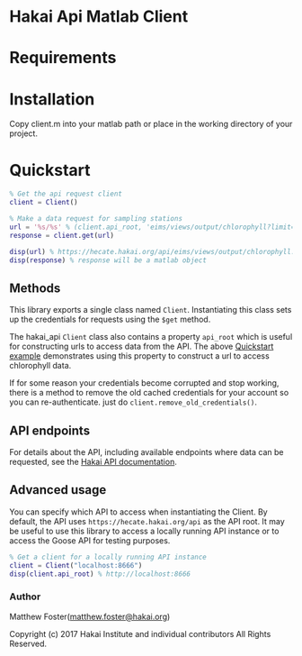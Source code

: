 # Hakai Api Matlab Client

# Requirements

# Installation

Copy client.m into your matlab path or place in the working directory of your project.

# Quickstart

```matlab
% Get the api request client
client = Client()

% Make a data request for sampling stations
url = '%s/%s' % (client.api_root, 'eims/views/output/chlorophyll?limit=50')
response = client.get(url)

disp(url) % https://hecate.hakai.org/api/eims/views/output/chlorophyll...
disp(response) % response will be a matlab object
```

## Methods

This library exports a single class named `Client`. Instantiating this class sets up the credentials for requests using the `$get` method.

The hakai_api `Client` class also contains a property `api_root` which is useful for constructing urls to access data from the API. The above [Quickstart example](#quickstart) demonstrates using this property to construct a url to access chlorophyll data.

If for some reason your credentials become corrupted and stop working, there is a method to remove the old cached credentials for your account so you can re-authenticate. just do `client.remove_old_credentials()`.

## API endpoints

For details about the API, including available endpoints where data can be requested, see the [Hakai API documentation](https://github.com/HakaiInstitute/hakai-api).

## Advanced usage

You can specify which API to access when instantiating the Client. By default, the API uses `https://hecate.hakai.org/api` as the API root. It may be useful to use this library to access a locally running API instance or to access the Goose API for testing purposes.

```matlab
% Get a client for a locally running API instance
client = Client("localhost:8666")
disp(client.api_root) % http://localhost:8666
```

### Author

Matthew Foster(matthew.foster@hakai.org)

Copyright (c) 2017 Hakai Institute and individual contributors All Rights Reserved.
